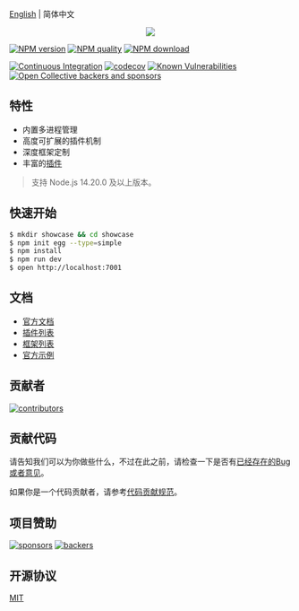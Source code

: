 [English](./README.md) | 简体中文

<div style="text-align:center">
	<img src="site/public/assets/egg-banner.png" />
</div>

[![NPM version](https://img.shields.io/npm/v/egg/release-3.x.svg?style=flat-square)](https://www.npmjs.com/package/egg/v/release-3.x)
[![NPM quality](http://npm.packagequality.com/shield/egg.svg?style=flat-square)](http://packagequality.com/#?package=egg)
[![NPM download](https://img.shields.io/npm/dm/egg.svg?style=flat-square)](https://npmjs.org/package/egg)

[![Continuous Integration](https://github.com/eggjs/egg/actions/workflows/nodejs.yml/badge.svg)](https://github.com/eggjs/egg/actions?query=branch%3Amaster)
[![codecov](https://codecov.io/gh/eggjs/egg/branch/3.x/graph/badge.svg?token=2sKMCDNkcl)](https://app.codecov.io/gh/eggjs/egg/tree/3.x)
[![Known Vulnerabilities](https://snyk.io/test/npm/egg/badge.svg?style=flat-square)](https://snyk.io/test/npm/egg)
[![Open Collective backers and sponsors](https://img.shields.io/opencollective/all/eggjs?style=flat-square)](https://opencollective.com/eggjs)

## 特性

- 内置多进程管理
- 高度可扩展的插件机制
- 深度框架定制
- 丰富的[插件](https://github.com/search?q=topic%3Aegg-plugin&type=Repositories)

> 支持 Node.js 14.20.0 及以上版本。

## 快速开始

```bash
$ mkdir showcase && cd showcase
$ npm init egg --type=simple
$ npm install
$ npm run dev
$ open http://localhost:7001
```

## 文档

- [官方文档](https://v3.eggjs.org/zh-CN/)
- [插件列表](https://github.com/search?q=topic%3Aegg-plugin&type=Repositories)
- [框架列表](https://github.com/search?q=topic%3Aegg-framework&type=Repositories)
- [官方示例](https://github.com/eggjs/examples)

## 贡献者

[![contributors](https://contrib.rocks/image?repo=eggjs/egg&max=240&columns=26)](https://github.com/eggjs/egg/graphs/contributors)

## 贡献代码

请告知我们可以为你做些什么，不过在此之前，请检查一下是否有[已经存在的Bug或者意见](https://github.com/eggjs/egg/issues)。

如果你是一个代码贡献者，请参考[代码贡献规范](CONTRIBUTING.md)。

## 项目赞助

[![sponsors](https://opencollective.com/eggjs/tiers/sponsors.svg?avatarHeight=48)](https://opencollective.com/eggjs#support)
[![backers](https://opencollective.com/eggjs/tiers/backers.svg?avatarHeight=48)](https://opencollective.com/eggjs#support)

## 开源协议

[MIT](LICENSE)
